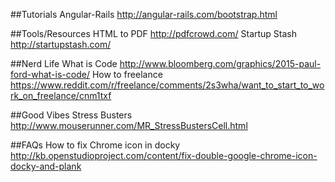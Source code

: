 ##Tutorials
Angular-Rails http://angular-rails.com/bootstrap.html

##Tools/Resources
HTML to PDF http://pdfcrowd.com/
Startup Stash http://startupstash.com/

##Nerd Life
What is Code http://www.bloomberg.com/graphics/2015-paul-ford-what-is-code/
How to freelance https://www.reddit.com/r/freelance/comments/2s3wha/want_to_start_to_work_on_freelance/cnm1txf

##Good Vibes
Stress Busters http://www.mouserunner.com/MR_StressBustersCell.html

##FAQs
How to fix Chrome icon in docky http://kb.openstudioproject.com/content/fix-double-google-chrome-icon-docky-and-plank
